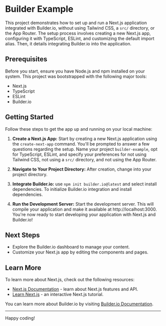 # Builder Example

This project demonstrates how to set up and run a Next.js application integrated with Builder.io, without using Tailwind CSS, a `src/` directory, or the App Router. The setup process involves creating a new Next.js app, configuring it with TypeScript, ESLint, and customizing the default import alias. Then, it details integrating Builder.io into the application.

## Prerequisites

Before you start, ensure you have Node.js and npm installed on your system. This project was bootstrapped with the following major tools:

- Next.js
- TypeScript
- ESLint
- Builder.io

## Getting Started

Follow these steps to get the app up and running on your local machine:

1. **Create a Next.js App:** Start by creating a new Next.js application using the `create-next-app` command. You'll be prompted to answer a few questions regarding the setup. Name your project `builder-example`, opt for TypeScript, ESLint, and specify your preferences for not using Tailwind CSS, not using a `src/` directory, and not using the App Router.

2. **Navigate to Your Project Directory:** After creation, change into your project directory.

3. **Integrate Builder.io:** use `npm init builder.io@latest` and select install dependencies. To initialize Builder.io integration and install dependencies.

4. **Run the Development Server:** Start the development server. This will compile your application and make it available at http://localhost:3000. You're now ready to start developing your application with Next.js and Builder.io!

## Next Steps

- Explore the Builder.io dashboard to manage your content.
- Customize your Next.js app by editing the components and pages.

## Learn More

To learn more about Next.js, check out the following resources:

- [Next.js Documentation](https://nextjs.org/docs) - learn about Next.js features and API.
- [Learn Next.js](https://nextjs.org/learn) - an interactive Next.js tutorial.

You can learn more about Builder.io by visiting [Builder.io Documentation](https://www.builder.io/c/docs).

---

Happy coding!
